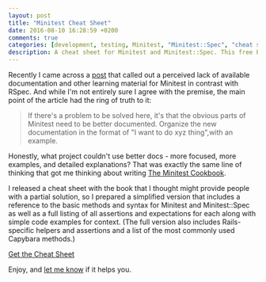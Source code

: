 ```yaml
---
layout: post
title: "Minitest Cheat Sheet"
date: 2016-08-10 16:28:59 +0200
comments: true
categories: [development, testing, Minitest, "Minitest::Spec", "cheat sheet"]
description: A cheat sheet for Minitest and Minitest::Spec. This free PDF is available for download and is taken from the full cheat sheet collection that comes with The Minitest Cookbook.
---
```

Recently I came across a [post](http://www.notmagic.org/minitest-dilemma) that called out a perceived lack of available documentation and other learning material for Minitest in contrast with RSpec.  And while I'm not entirely sure I agree with the premise, the main point of the article had the ring of truth to it:

> If there's a problem to be solved here, it's that the obvious parts
> of Minitest need to be better documented. Organize the new documentation
> in the format of "I want to do xyz thing",with an example.

Honestly, what project couldn't use better docs - more focused, more examples, and detailed explanations?  That was exactly the same line of thinking that got me thinking about writing [The Minitest Cookbook](http://chriskottom.com/minitestcookbook).

I released a cheat sheet with the book that I thought might provide people with a partial solution, so I prepared a simplified version that includes a reference to the basic methods and syntax for Minitest and Minitest::Spec as well as a full listing of all assertions and expectations for each along with simple code examples for context.  (The full version also includes Rails-specific helpers and assertions and a list of the most commonly used Capybara methods.)<!--more-->

<a class="bigger" target="_blank" href="/freebies/cheatsheets_free.pdf">Get the Cheat Sheet</a>

Enjoy, and [let me know](mailto:chris@chriskottom.com?subject=cheatsheet) if it helps you.
